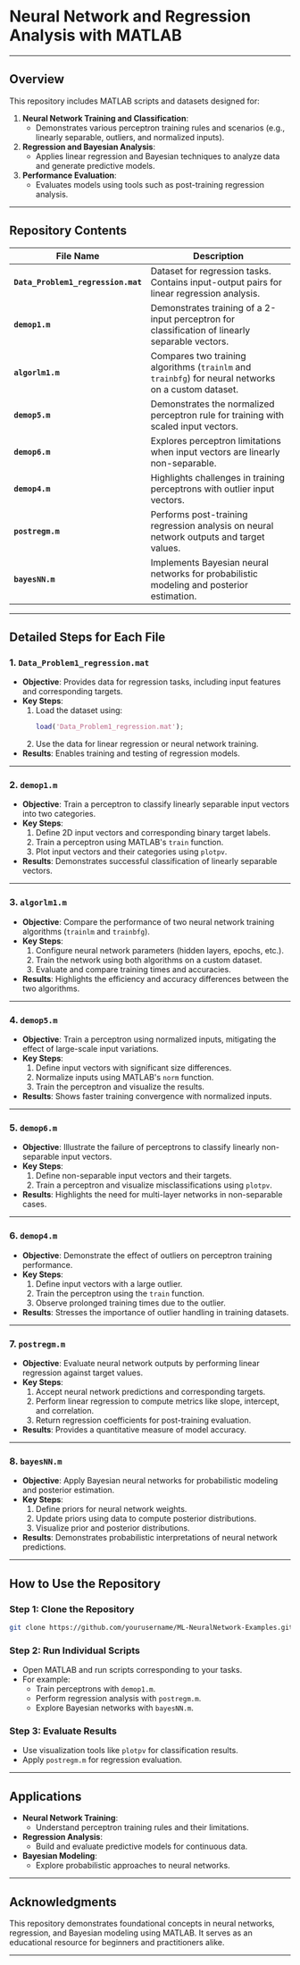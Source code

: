 
# Neural Network and Regression Analysis with MATLAB

---

## **Overview**

This repository includes MATLAB scripts and datasets designed for:
1. **Neural Network Training and Classification**:
   - Demonstrates various perceptron training rules and scenarios (e.g., linearly separable, outliers, and normalized inputs).
2. **Regression and Bayesian Analysis**:
   - Applies linear regression and Bayesian techniques to analyze data and generate predictive models.
3. **Performance Evaluation**:
   - Evaluates models using tools such as post-training regression analysis.

---

## **Repository Contents**

| File Name                     | Description                                                                                           |
|-------------------------------|-------------------------------------------------------------------------------------------------------|
| **`Data_Problem1_regression.mat`** | Dataset for regression tasks. Contains input-output pairs for linear regression analysis.             |
| **`demop1.m`**                | Demonstrates training of a 2-input perceptron for classification of linearly separable vectors.       |
| **`algorlm1.m`**              | Compares two training algorithms (`trainlm` and `trainbfg`) for neural networks on a custom dataset.  |
| **`demop5.m`**                | Demonstrates the normalized perceptron rule for training with scaled input vectors.                  |
| **`demop6.m`**                | Explores perceptron limitations when input vectors are linearly non-separable.                       |
| **`demop4.m`**                | Highlights challenges in training perceptrons with outlier input vectors.                            |
| **`postregm.m`**              | Performs post-training regression analysis on neural network outputs and target values.              |
| **`bayesNN.m`**               | Implements Bayesian neural networks for probabilistic modeling and posterior estimation.             |

---

## **Detailed Steps for Each File**

### **1. `Data_Problem1_regression.mat`**
   - **Objective**: Provides data for regression tasks, including input features and corresponding targets.
   - **Key Steps**:
     1. Load the dataset using:
        ```matlab
        load('Data_Problem1_regression.mat');
        ```
     2. Use the data for linear regression or neural network training.
   - **Results**: Enables training and testing of regression models.

---

### **2. `demop1.m`**
   - **Objective**: Train a perceptron to classify linearly separable input vectors into two categories.
   - **Key Steps**:
     1. Define 2D input vectors and corresponding binary target labels.
     2. Train a perceptron using MATLAB's `train` function.
     3. Plot input vectors and their categories using `plotpv`.
   - **Results**: Demonstrates successful classification of linearly separable vectors.

---

### **3. `algorlm1.m`**
   - **Objective**: Compare the performance of two neural network training algorithms (`trainlm` and `trainbfg`).
   - **Key Steps**:
     1. Configure neural network parameters (hidden layers, epochs, etc.).
     2. Train the network using both algorithms on a custom dataset.
     3. Evaluate and compare training times and accuracies.
   - **Results**: Highlights the efficiency and accuracy differences between the two algorithms.

---

### **4. `demop5.m`**
   - **Objective**: Train a perceptron using normalized inputs, mitigating the effect of large-scale input variations.
   - **Key Steps**:
     1. Define input vectors with significant size differences.
     2. Normalize inputs using MATLAB's `norm` function.
     3. Train the perceptron and visualize the results.
   - **Results**: Shows faster training convergence with normalized inputs.

---

### **5. `demop6.m`**
   - **Objective**: Illustrate the failure of perceptrons to classify linearly non-separable input vectors.
   - **Key Steps**:
     1. Define non-separable input vectors and their targets.
     2. Train a perceptron and visualize misclassifications using `plotpv`.
   - **Results**: Highlights the need for multi-layer networks in non-separable cases.

---

### **6. `demop4.m`**
   - **Objective**: Demonstrate the effect of outliers on perceptron training performance.
   - **Key Steps**:
     1. Define input vectors with a large outlier.
     2. Train the perceptron using the `train` function.
     3. Observe prolonged training times due to the outlier.
   - **Results**: Stresses the importance of outlier handling in training datasets.

---

### **7. `postregm.m`**
   - **Objective**: Evaluate neural network outputs by performing linear regression against target values.
   - **Key Steps**:
     1. Accept neural network predictions and corresponding targets.
     2. Perform linear regression to compute metrics like slope, intercept, and correlation.
     3. Return regression coefficients for post-training evaluation.
   - **Results**: Provides a quantitative measure of model accuracy.

---

### **8. `bayesNN.m`**
   - **Objective**: Apply Bayesian neural networks for probabilistic modeling and posterior estimation.
   - **Key Steps**:
     1. Define priors for neural network weights.
     2. Update priors using data to compute posterior distributions.
     3. Visualize prior and posterior distributions.
   - **Results**: Demonstrates probabilistic interpretations of neural network predictions.

---

## **How to Use the Repository**

### **Step 1: Clone the Repository**
   ```bash
   git clone https://github.com/yourusername/ML-NeuralNetwork-Examples.git
   ```

### **Step 2: Run Individual Scripts**
   - Open MATLAB and run scripts corresponding to your tasks.
   - For example:
     - Train perceptrons with `demop1.m`.
     - Perform regression analysis with `postregm.m`.
     - Explore Bayesian networks with `bayesNN.m`.

### **Step 3: Evaluate Results**
   - Use visualization tools like `plotpv` for classification results.
   - Apply `postregm.m` for regression evaluation.

---

## **Applications**
- **Neural Network Training**:
   - Understand perceptron training rules and their limitations.
- **Regression Analysis**:
   - Build and evaluate predictive models for continuous data.
- **Bayesian Modeling**:
   - Explore probabilistic approaches to neural networks.

---

## **Acknowledgments**
This repository demonstrates foundational concepts in neural networks, regression, and Bayesian modeling using MATLAB. It serves as an educational resource for beginners and practitioners alike.

---
